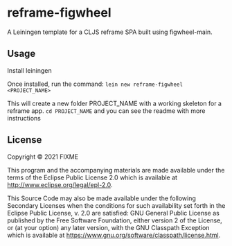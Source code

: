 # reframe-figwheel

A Leiningen template for a CLJS reframe SPA built using figwheel-main.

## Usage

Install leiningen

Once installed, run the command:
`lein new reframe-figwheel <PROJECT_NAME>`

This will create a new folder PROJECT_NAME with a working skeleton for a reframe app.
`cd PROJECT_NAME` and you can see the readme with more instructions

## License

Copyright © 2021 FIXME

This program and the accompanying materials are made available under the
terms of the Eclipse Public License 2.0 which is available at
http://www.eclipse.org/legal/epl-2.0.

This Source Code may also be made available under the following Secondary
Licenses when the conditions for such availability set forth in the Eclipse
Public License, v. 2.0 are satisfied: GNU General Public License as published by
the Free Software Foundation, either version 2 of the License, or (at your
option) any later version, with the GNU Classpath Exception which is available
at https://www.gnu.org/software/classpath/license.html.
